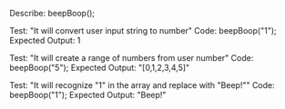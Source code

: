 Describe: beepBoop();

Test: "It will convert user input string to number"
Code: beepBoop("1");
Expected Output: 1

Test: "It will create a range of numbers from user number"
Code: beepBoop("5");
Expected Output: "[0,1,2,3,4,5]"

Test: "It will recognize "1" in the array and replace with "Beep!""
Code: beepBoop("1");
Expected Output: "Beep!"